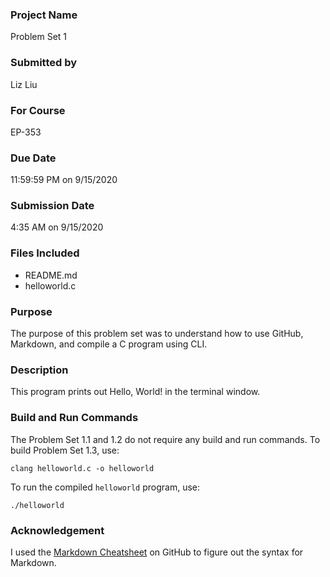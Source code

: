 ### Project Name ###
Problem Set 1

### Submitted by ###
Liz Liu

### For Course ###
EP-353

### Due Date ###
11:59:59 PM on 9/15/2020

### Submission Date ###
4:35 AM on 9/15/2020

### Files Included ###
* README.md
* helloworld.c

### Purpose ###
The purpose of this problem set was to understand how to use GitHub, Markdown, and compile a C program using CLI.

### Description ###
This program prints out Hello, World! in the terminal window.

### Build and Run Commands ###
The Problem Set 1.1 and 1.2 do not require any build and run commands. To build Problem Set 1.3, use:

```
clang helloworld.c -o helloworld
```

To run the compiled `helloworld` program, use:

```
./helloworld
```

### Acknowledgement ###
I used the [Markdown Cheatsheet](https://github.com/adam-p/markdown-here/wiki/Markdown-Cheatsheet) on GitHub to figure out the syntax for Markdown.